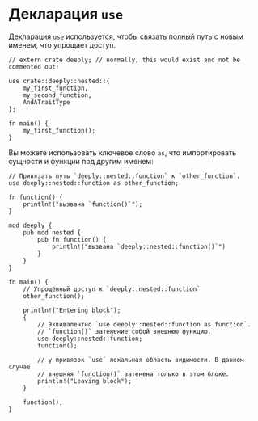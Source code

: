 # Декларация `use`

Декларация `use` используется, чтобы связать полный путь с новым именем,
что упрощает доступ.

```rust,editable,ignore
// extern crate deeply; // normally, this would exist and not be commented out!

use crate::deeply::nested::{
    my_first_function,
    my_second_function,
    AndATraitType
};

fn main() {
    my_first_function();
}
```

Вы можете использовать ключевое слово `as`, что импортировать сущности и функции под другим именем:

```rust,editable
// Привязать путь `deeply::nested::function` к `other_function`.
use deeply::nested::function as other_function;

fn function() {
    println!("вызвана `function()`");
}

mod deeply {
    pub mod nested {
        pub fn function() {
            println!("вызвана `deeply::nested::function()`")
        }
    }
}

fn main() {
    // Упрощённый доступ к `deeply::nested::function`
    other_function();

    println!("Entering block");
    {
        // Эквивалентно `use deeply::nested::function as function`.
        // `function()` затенение собой внешнюю функцию.
        use deeply::nested::function;
        function();

        // у привязок `use` локальная область видимости. В данном случае
        // внешняя `function()` затенена только в этом блоке.
        println!("Leaving block");
    }

    function();
}
```
